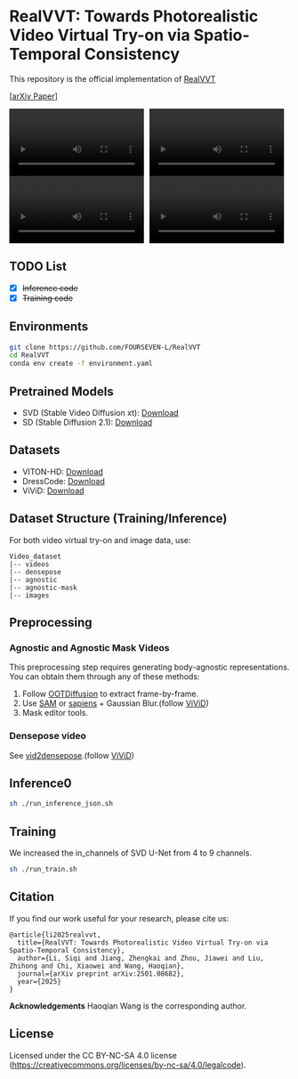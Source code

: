# RealVVT: Towards Photorealistic Video Virtual Try-on via Spatio-Temporal Consistency


This repository is the official implementation of [RealVVT](https://arxiv.org/abs/2501.08682)

<!-- > **StableVITON: Learning Semantic Correspondence with Latent Diffusion Model for Virtual Try-On**<br>
> [Jeongho Kim](https://scholar.google.co.kr/citations?user=4SCCBFwAAAAJ&hl=ko), [Gyojung Gu](https://www.linkedin.com/in/gyojung-gu-29033118b/), [Minho Park](https://pmh9960.github.io/), [Sunghyun Park](https://psh01087.github.io/), [Jaegul Choo](https://sites.google.com/site/jaegulchoo/) -->

[[arXiv Paper](https://arxiv.org/abs/2501.08682)]&nbsp;
<!-- [[Project Page](https://rlawjdghek.github.io/StableVITON/)]&nbsp; -->

<div style="display: flex; flex-wrap: wrap; gap: 10px;">
  <video src="65.mp4" controls width="48%"></video>
  <video src="assets/1222216.mp4" controls width="48%"></video>
</div>
<div style="display: flex; flex-wrap: wrap; gap: 10px;">
  <video src="65.mp4" controls width="48%"></video>
  <video src="assets/1242188.mp4" controls width="48%"></video>
</div>

## TODO List
- [x] ~~Inference code~~
- [x] ~~Training code~~

## Environments
```bash
git clone https://github.com/FOURSEVEN-L/RealVVT
cd RealVVT
conda env create -f environment.yaml


```

## Pretrained Models
- SVD (Stable Video Diffusion xt): [Download](https://huggingface.co/stabilityai/stable-video-diffusion-img2vid-xt)
- SD (Stable Diffusion 2.1): [Download](https://huggingface.co/stabilityai/stable-diffusion-2-1)

## Datasets
- VITON-HD: [Download](https://github.com/shadow2496/VITON-HD)
- DressCode: [Download](https://github.com/aimagelab/dress-code)
- ViViD: [Download](https://huggingface.co/datasets/alibaba-yuanjing-aigclab/ViViD)

## Dataset Structure (Training/Inference)
For both video virtual try-on and image data, use:

```
Video_dataset
|-- videos
|-- densepose
|-- agnostic
|-- agnostic-mask
|-- images

```

## Preprocessing
### Agnostic and Agnostic Mask Videos
This preprocessing step requires generating body-agnostic representations. You can obtain them through any of these methods:

1. Follow [OOTDiffusion](https://github.com/levihsu/OOTDiffusion) to extract frame-by-frame.
2. Use [SAM](https://github.com/facebookresearch/segment-anything) or [sapiens](https://github.com/facebookresearch/sapiens)  + Gaussian Blur.(follow [ViViD](https://github.com/alibaba-yuanjing-aigclab/ViViD))
2. Mask editor tools.

### Densepose video
See [vid2densepose](https://github.com/Flode-Labs/vid2densepose).(follow [ViViD](https://github.com/alibaba-yuanjing-aigclab/ViViD))
## Inference0
```bash
sh ./run_inference_json.sh
```



## Training
We increased the in_channels of SVD U-Net from 4 to 9 channels.

```bash
sh ./run_train.sh
```

## Citation
If you find our work useful for your research, please cite us:
```
@article{li2025realvvt,
  title={RealVVT: Towards Photorealistic Video Virtual Try-on via Spatio-Temporal Consistency},
  author={Li, Siqi and Jiang, Zhengkai and Zhou, Jiawei and Liu, Zhihong and Chi, Xiaowei and Wang, Haoqian},
  journal={arXiv preprint arXiv:2501.08682},
  year={2025}
}
```

**Acknowledgements** Haoqian Wang is the corresponding author.

## License
Licensed under the CC BY-NC-SA 4.0 license (https://creativecommons.org/licenses/by-nc-sa/4.0/legalcode).
